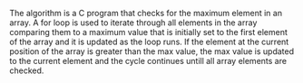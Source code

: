 The algorithm is a C program that checks for the maximum element in an array.
A for loop is used to iterate through all elements in the array comparing them to a maximum value that is initially set to the first element
of the array and it is updated as the loop runs. 
If the element at the current position of the array is greater than the max value, 
the max value is updated to the current element and the cycle continues untill all array elements are checked.

